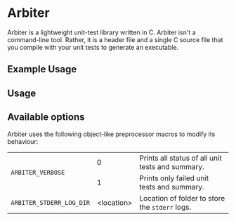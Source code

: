 # Arbiter
Arbiter is a lightweight unit-test library written in C. Arbiter isn't a command-line tool. Rather, it is a header file and a single C source file that you compile with your unit tests to generate an executable.

## Example Usage

## Usage



## Available options
Arbiter uses the following object-like preprocessor macros to modify its behaviour:
<table>
    <tbody>
        <tr>
            <td rowspan=2><code>ARBITER_VERBOSE</code></td>
            <td rowspan=1>0</td>
            <td>Prints all status of all unit tests and summary.</td>
        </tr>
        <tr>
            <td rowspan=1>1</td>
            <td rowspan=>Prints only failed unit tests and summary.</td>
        </tr>
        <tr>
          <td rowspan=1><code>ARBITER_STDERR_LOG_DIR</code></td>
            <td rowspan=1>&ltlocation&gt</td>
            <td>Location of folder to store the <code>stderr</code> logs.</td>
        </tr>
    </tbody>
</table>
